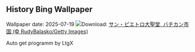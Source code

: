 ## History Bing Wallpaper
Wallpaper date: 2025-07-19
![](https://www.bing.com/th?id=OHR.VaticanCity_JA-JP3107889250_UHD.jpg&w=1000)Download: [サン・ピエトロ大聖堂, バチカン市国 (© RudyBalasko/Getty Images)](https://www.bing.com/th?id=OHR.VaticanCity_JA-JP3107889250_UHD.jpg)

Auto get programm by LtgX
